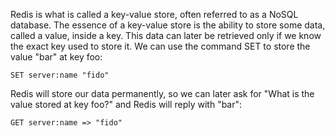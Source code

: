 Redis is what is called a key-value store, often referred to as a NoSQL
database. The essence of a key-value store is the ability to store some data,
called a value, inside a key. This data can later be retrieved only if we know
the exact key used to store it. We can use the command SET to store the value
"bar" at key foo:

    SET server:name "fido"

Redis will store our data permanently, so we can later ask for "What is the
value stored at key foo?" and Redis will reply with "bar":

    GET server:name => "fido"
